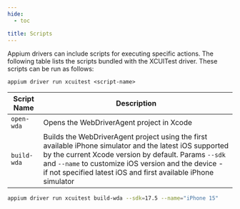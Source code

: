 ```yaml
---
hide:
  - toc

title: Scripts
---
```


Appium drivers can include scripts for executing specific actions. The following table lists the
scripts bundled with the XCUITest driver. These scripts can be run as follows:

```
appium driver run xcuitest <script-name>
```

|Script Name|Description|
|------------|-----------|
|`open-wda`|Opens the WebDriverAgent project in Xcode|
|`build-wda`|Builds the WebDriverAgent project using the first available iPhone simulator and the latest iOS supported by the current Xcode version by default. Params `--sdk` and `--name` to customize iOS version and the device - if not specified latest iOS and first available iPhone simulator|


```bash
appium driver run xcuitest build-wda --sdk=17.5 --name="iPhone 15"
```
